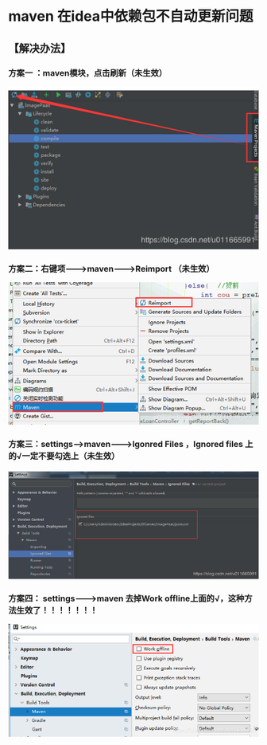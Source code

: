 # maven 在idea中依赖包不自动更新问题

## 【解决办法】

### 方案一 ：maven模块，点击刷新（未生效）

![](../.gitbook/assets/20190428150523444.png)

### 方案二：右键项---&gt;maven---&gt;Reimport （未生效）

![](../.gitbook/assets/2019042815025446.png)

### 方案三：settings--&gt;maven---&gt;Igonred Files ，Ignored files 上的√一定不要勾选上（未生效）

![](../.gitbook/assets/20190428150710315.png)

### 方案四： settings---&gt;maven 去掉Work offline上面的√，这种方法生效了！！！！！！！

![](../.gitbook/assets/20190428150926516.png)

